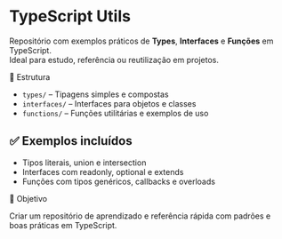 # TypeScript Utils

Repositório com exemplos práticos de **Types**, **Interfaces** e **Funções** em TypeScript.  
Ideal para estudo, referência ou reutilização em projetos.

📁 Estrutura

- `types/` – Tipagens simples e compostas
- `interfaces/` – Interfaces para objetos e classes
- `functions/` – Funções utilitárias e exemplos de uso

## ✅ Exemplos incluídos

- Tipos literais, union e intersection
- Interfaces com readonly, optional e extends
- Funções com tipos genéricos, callbacks e overloads

🧠 Objetivo

Criar um repositório de aprendizado e referência rápida com padrões e boas práticas em TypeScript.
